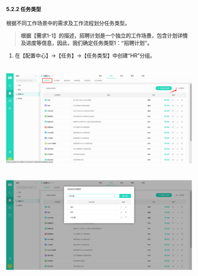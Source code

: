 #### 5.2.2 任务类型

根据不同工作场景中的需求及工作流程划分任务类型。

> **根据【需求1-1】的描述，招聘计划是一个独立的工作场景，包含计划详情及进度等信息，因此，我们确定任务类型1：“招聘计划”。**


01) 在【配置中心】→【任务】→【任务类型】中创建“HR”分组。

# ![](/assets/5.2.2任务类型-新建HR分组.png)

# ![](/assets/5.2.2任务类型-新建HR分组2.png)



